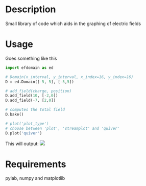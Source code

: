 # Description
Small library of code which aids in the graphing of electric fields

# Usage

Goes something like this
```python
import efdomain as ed

# Domain(x_interval, y_interval, x_index=16, y_index=16)
D = ed.Domain([-5, 5], [-5,5])

# add_field(charge, position)
D.add_field(10, [-2,0])
D.add_field(-7, [2,0])

# computes the total field
D.bake()

# plot('plot_type')
# choose between 'plot', 'streamplot' and 'quiver'
D.plot('quiver')
```
This will output:
![](https://github.com/carlosb/fieldgraph/blob/master/Example/output.png)

# Requirements
pylab, numpy and matplotlib
